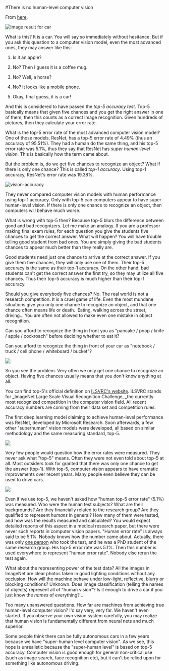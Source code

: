 #There is no human-level computer vision

From [here](https://yinwang1.substack.com/p/human-level-computer-vision).

![](https://substackcdn.com/image/fetch/w_1456,c_limit,f_auto,q_auto:good,fl_progressive:steep/https%3A%2F%2Fbucketeer-e05bbc84-baa3-437e-9518-adb32be77984.s3.amazonaws.com%2Fpublic%2Fimages%2Ff0627a84-592e-408a-b3b4-9ee1367457bd_500x300.jpeg "Image result for car")

What is this? It is a car. You will say so immediately without hesitance. But if you ask this question to a computer vision model, even the most advanced ones, they may answer like this:

1.  Is it an apple?

2.  No? Then I guess it is a coffee mug.

3.  No? Well, a horse?

4.  No? It looks like a mobile phone.

5.  Okay, final guess, it is a car!

<span>And this is considered to have passed the </span>_top-5 accuracy test_<span>. Top-5 basically means that given five chances and you get the right answer in one of them, then this counts as a correct image recognition. Given hundreds of pictures, then they calculate your error rate.</span>

<span>What is the top-5 error rate of the most advanced computer vision model? One of those models, ResNet, has a top-5 error rate of 4.49% (thus an accuracy of 95.51%). They had a human do the same thing, and his top-5 error rate was 5.1%, thus they say that ResNet has </span>_super human-level vision._ <span>This is basically how the term came about.</span>

<span>But the problem is, do we get five chances to recognize an object? What if there is only one chance? This is called</span> _top-1 accuracy_<span>. Using top-1 accuracy, ResNet's error rate was 19.38%.</span>

![](https://substackcdn.com/image/fetch/w_1456,c_limit,f_auto,q_auto:good,fl_progressive:steep/https%3A%2F%2Fbucketeer-e05bbc84-baa3-437e-9518-adb32be77984.s3.amazonaws.com%2Fpublic%2Fimages%2F1090544a-0b7e-4d90-af6b-a8a9c4c5a142_800x585.jpeg "vision-accuracy")

They never compared computer vision models with human performance using top-1 accuracy. Only with top-5 can computers appear to have super human-level vision. If there is only one chance to recognize an object, then computers will behave much worse.

What is wrong with top-5 then? Because top-5 blurs the difference between good and bad recognizers. Let me make an analogy. If you are a professor making final exam rules, for each question you give the students five chances to get the correct answer. What will happen? You will have trouble telling good student from bad ones. You are simply giving the bad students chances to appear much better than they really are.

Good students need just one chance to arrive at the correct answer. If you give them five chances, they will only use one of them. Their top-5 accuracy is the same as their top-1 accuracy. On the other hand, bad students can't get the correct answer the first try, so they may utilize all five chances. Thus their top-5 accuracy is much higher than their top-1 accuracy.

Should you give everybody five chances? No. The real world is not a research competition. It is a cruel game of life. Even the most mundane situations give you only one chance to recognize an object, and that one chance often means life or death.  Eating, walking across the street, driving... You are often not allowed to make even one mistake in object recognition.

Can you afford to recognize the thing in front you as "pancake / poop / knife / apple / cockroach" before deciding whether to eat it?

Can you afford to recognize the thing in front of your car as "notebook / truck / cell phone / whiteboard / bucket"?

![](https://substackcdn.com/image/fetch/w_1456,c_limit,f_auto,q_auto:good,fl_progressive:steep/https%3A%2F%2Fbucketeer-e05bbc84-baa3-437e-9518-adb32be77984.s3.amazonaws.com%2Fpublic%2Fimages%2F9eeaef00-b018-4fca-9f2c-56e0e0898a26_800x404.jpeg)

So you see the problem. Very often we only get one chance to recognize an object. Having five chances usually means that you don't know anything at all.

<span>You can find top-5's official definition on</span> [ILSVRC's website](http://image-net.org/challenges/LSVRC/2015/)<span>. ILSVRC stands for</span> _ImageNet Large Scale Visual Recognition Challenge, _<span>the currently most recognized competition in the computer vision field. All recent accuracy numbers are coming from their data set and competition rules.</span>

The first deep learning model claiming to achieve human-level performance was ResNet, developed by Microsoft Research. Soon afterwards, a few other "superhuman" vision models were developed, all based on similar methodology and the same measuring standard, top-5.

![](https://substackcdn.com/image/fetch/w_1456,c_limit,f_auto,q_auto:good,fl_progressive:steep/https%3A%2F%2Fbucketeer-e05bbc84-baa3-437e-9518-adb32be77984.s3.amazonaws.com%2Fpublic%2Fimages%2Fc603e773-a344-44d7-ace7-38ee42955520_300x147.jpeg)

Very few people would question how the error rates were measured. They never ask what "top-5" means. Often they were not even told about top-5 at all. Most outsiders took for granted that there was only one chance to get the answer (top-1). With top-5, computer vision appears to have dramatic improvements over recent years. Many people even believe they can be used to drive cars.

![](https://substackcdn.com/image/fetch/w_1456,c_limit,f_auto,q_auto:good,fl_progressive:steep/https%3A%2F%2Fbucketeer-e05bbc84-baa3-437e-9518-adb32be77984.s3.amazonaws.com%2Fpublic%2Fimages%2F92f3d4eb-25ad-46e8-8a81-60cfe25b1421_800x647.jpeg)

<span>Even if we use top-5, we haven't asked how "human top-5 error rate" (5.1%) was measured. Who were the human test subjects? What are their backgrounds? Are they financially related to the research group? Are they qualified to represent</span> _humans_ <span>in general? How many of them were tested, and how was the results measured and calculated? You would expect detailed reports of this aspect in a medical research paper, but there were never such reports in computer vision papers. "Human error rate" is always said to be 5.1%. Nobody knows how the number came about. Actually, there was only</span> [one person](http://karpathy.github.io/2014/09/02/what-i-learned-from-competing-against-a-convnet-on-imagenet/) <span>who took the test, and he was a PhD student of the same research group. His top-5 error rate was 5.1%. Then this number is used everywhere to represent "human error rate". Nobody else rerun the test again.</span>

<span>What about the representing power of the test data? All the images in ImageNet are clear photos taken in good lighting conditions without any occlusion. How will the machine behave under low-light, reflective, blurry or blocking conditions? Unknown. Does image classification (telling the names of objects) represent all of "human vision"? Is it enough to drive a car if you just know the</span> _names_ <span>of everything? ...</span>

Too many unanswered questions. How far are machines from achieving true human-level computer vision? I'd say very, very far. We haven't even started. If you observe your own vision system carefully, you may realize that human vision is fundamentally different from neural nets and much superior.

Some people think there can be fully autonomous cars in a few years because we have "super-human level computer vision". As we see, this hope is unrealistic because the "super-human level" is based on top-5 accuracy. Computer vision is good enough for general non-critical use (such as image search, face recognition etc), but it can't be relied upon for something like autonomous driving.
